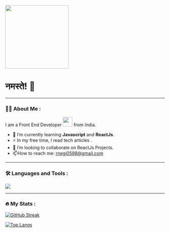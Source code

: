 

<img src="https://komarev.com/ghpvc/?username=rnegi0598&style=flat-square&color=blue" alt=""/>
<div id="header" align="left">
  <img src="https://media.giphy.com/media/uhkgRdrMSnqDBofJru/giphy.gif" width="200" />

  <h1 align="left">नमस्ते! 🙏 </h1>
 
</div>



---
### :man_technologist: About Me :
I am a Front End Developer <img src="https://media.giphy.com/media/WUlplcMpOCEmTGBtBW/giphy.gif" width="30"> from India.

- :seedling: I’m currently learning   **Javascript** and **ReactJs**.
- :zap: In my free time, I read tech articles .
- 👯 I’m looking to collaborate on ReactJs Projects.
- :mailbox:How to reach me: rnegi0598@gmail.com

---

### :hammer_and_wrench: Languages and Tools :
<p align="left"> 
  <img src="https://skillicons.dev/icons?i=bootstrap,css,discord,express,firebase,git,github,heroku,html,java,js,linux,mongodb,mysql,nodejs,ts,vscode&perline=10">
</p>


---

### :fire: My Stats :

[![GitHub Streak](http://github-readme-streak-stats.herokuapp.com?user=rnegi0598&theme=dark&background=000000)](https://git.io/streak-stats)

[![Top Langs](https://github-readme-stats.vercel.app/api/top-langs/?username=rnegi0598&layout=compact&theme=vision-friendly-dark)](https://github.com/anuraghazra/github-readme-stats)





<!--
**rnegi0598/rnegi0598** is a ✨ _special_ ✨ repository because its `README.md` (this file) appears on your GitHub profile.

Here are some ideas to get you started:

- 🔭 I’m currently working on ...
- 🌱 I’m currently learning ...
- 👯 I’m looking to collaborate on ...
- 🤔 I’m looking for help with ...
- 💬 Ask me about ...
- 📫 How to reach me: ...
- 😄 Pronouns: ...
- ⚡ Fun fact: ...
-->
